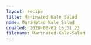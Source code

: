 ```yaml
---
layout: recipe
title: Marinated Kale Salad
name: Marinated Kale Salad
created: 2020-08-03 16:51:23
filename: Marinated-Kale-Salad
---
```

